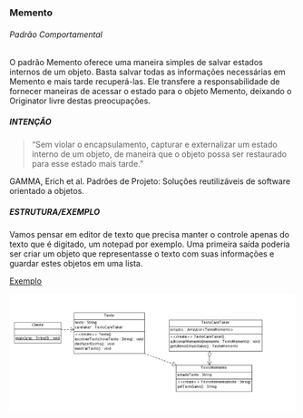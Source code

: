### Memento

###### Padrão Comportamental

O padrão Memento oferece uma maneira simples de salvar estados internos de um objeto. Basta salvar todas as informações necessárias em Memento e mais tarde recuperá-las. Ele transfere a responsabilidade de fornecer maneiras de acessar o estado para o objeto Memento, deixando o Originator livre destas preocupações.

##### INTENÇÃO

>“Sem violar o encapsulamento, capturar e externalizar um estado interno de um objeto, de maneira que o objeto possa ser restaurado para esse estado mais tarde.” 

GAMMA, Erich et al. Padrões de Projeto: Soluções reutilizáveis de software orientado a objetos.

##### ESTRUTURA/EXEMPLO

Vamos pensar em editor de texto que precisa manter o controle apenas do texto que é digitado, um notepad por exemplo. Uma primeira saída poderia ser criar um objeto que representasse o texto com suas informações e guardar estes objetos em uma lista.

[Exemplo](src)

![memento](memento.png)
